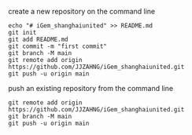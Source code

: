 create a new repository on the command line

```ssh
echo "# iGem_shanghaiunited" >> README.md
git init
git add README.md
git commit -m "first commit"
git branch -M main
git remote add origin https://github.com/JJZAHNG/iGem_shanghaiunited.git
git push -u origin main
```

push an existing repository from the command line
```ssh
git remote add origin https://github.com/JJZAHNG/iGem_shanghaiunited.git
git branch -M main
git push -u origin main
```